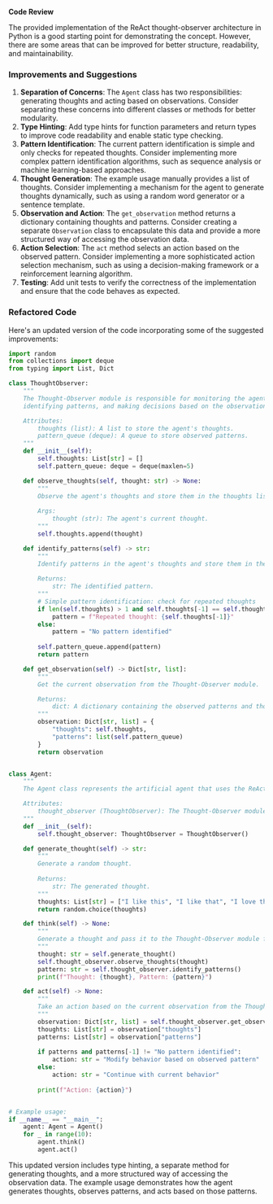 **Code Review**

The provided implementation of the ReAct thought-observer architecture in Python is a good starting point for demonstrating the concept. However, there are some areas that can be improved for better structure, readability, and maintainability.

### Improvements and Suggestions

1. **Separation of Concerns**: The `Agent` class has two responsibilities: generating thoughts and acting based on observations. Consider separating these concerns into different classes or methods for better modularity.
2. **Type Hinting**: Add type hints for function parameters and return types to improve code readability and enable static type checking.
3. **Pattern Identification**: The current pattern identification is simple and only checks for repeated thoughts. Consider implementing more complex pattern identification algorithms, such as sequence analysis or machine learning-based approaches.
4. **Thought Generation**: The example usage manually provides a list of thoughts. Consider implementing a mechanism for the agent to generate thoughts dynamically, such as using a random word generator or a sentence template.
5. **Observation and Action**: The `get_observation` method returns a dictionary containing thoughts and patterns. Consider creating a separate `Observation` class to encapsulate this data and provide a more structured way of accessing the observation data.
6. **Action Selection**: The `act` method selects an action based on the observed pattern. Consider implementing a more sophisticated action selection mechanism, such as using a decision-making framework or a reinforcement learning algorithm.
7. **Testing**: Add unit tests to verify the correctness of the implementation and ensure that the code behaves as expected.

### Refactored Code

Here's an updated version of the code incorporating some of the suggested improvements:
```python
import random
from collections import deque
from typing import List, Dict

class ThoughtObserver:
    """
    The Thought-Observer module is responsible for monitoring the agent's thoughts, 
    identifying patterns, and making decisions based on the observations.

    Attributes:
        thoughts (list): A list to store the agent's thoughts.
        pattern_queue (deque): A queue to store observed patterns.
    """
    def __init__(self):
        self.thoughts: List[str] = []
        self.pattern_queue: deque = deque(maxlen=5)

    def observe_thoughts(self, thought: str) -> None:
        """
        Observe the agent's thoughts and store them in the thoughts list.
        
        Args:
            thought (str): The agent's current thought.
        """
        self.thoughts.append(thought)

    def identify_patterns(self) -> str:
        """
        Identify patterns in the agent's thoughts and store them in the pattern_queue.
        
        Returns:
            str: The identified pattern.
        """
        # Simple pattern identification: check for repeated thoughts
        if len(self.thoughts) > 1 and self.thoughts[-1] == self.thoughts[-2]:
            pattern = f"Repeated thought: {self.thoughts[-1]}"
        else:
            pattern = "No pattern identified"
        
        self.pattern_queue.append(pattern)
        return pattern

    def get_observation(self) -> Dict[str, list]:
        """
        Get the current observation from the Thought-Observer module.

        Returns:
            dict: A dictionary containing the observed patterns and thoughts.
        """
        observation: Dict[str, list] = {
            "thoughts": self.thoughts,
            "patterns": list(self.pattern_queue)
        }
        return observation


class Agent:
    """
    The Agent class represents the artificial agent that uses the ReAct thought-observer architecture.

    Attributes:
        thought_observer (ThoughtObserver): The Thought-Observer module.
    """
    def __init__(self):
        self.thought_observer: ThoughtObserver = ThoughtObserver()

    def generate_thought(self) -> str:
        """
        Generate a random thought.
        
        Returns:
            str: The generated thought.
        """
        thoughts: List[str] = ["I like this", "I like that", "I love this", "I love that"]
        return random.choice(thoughts)

    def think(self) -> None:
        """
        Generate a thought and pass it to the Thought-Observer module for observation.
        """
        thought: str = self.generate_thought()
        self.thought_observer.observe_thoughts(thought)
        pattern: str = self.thought_observer.identify_patterns()
        print(f"Thought: {thought}, Pattern: {pattern}")

    def act(self) -> None:
        """
        Take an action based on the current observation from the Thought-Observer module.
        """
        observation: Dict[str, list] = self.thought_observer.get_observation()
        thoughts: List[str] = observation["thoughts"]
        patterns: List[str] = observation["patterns"]
        
        if patterns and patterns[-1] != "No pattern identified":
            action: str = "Modify behavior based on observed pattern"
        else:
            action: str = "Continue with current behavior"
        
        print(f"Action: {action}")


# Example usage:
if __name__ == "__main__":
    agent: Agent = Agent()
    for _ in range(10):
        agent.think()
        agent.act()
```
This updated version includes type hinting, a separate method for generating thoughts, and a more structured way of accessing the observation data. The example usage demonstrates how the agent generates thoughts, observes patterns, and acts based on those patterns.